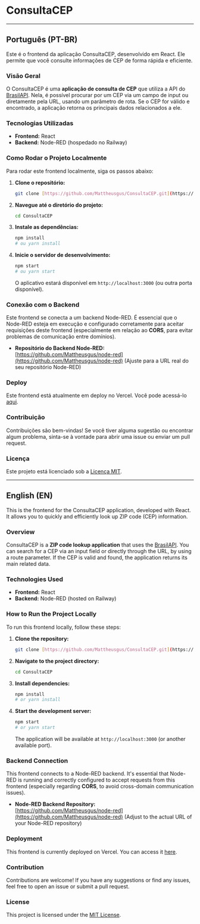 # ConsultaCEP

---

## Português (PT-BR)

Este é o frontend da aplicação ConsultaCEP, desenvolvido em React. Ele permite que você consulte informações de CEP de forma rápida e eficiente.

### Visão Geral

O ConsultaCEP é uma **aplicação de consulta de CEP** que utiliza a API do [BrasilAPI](https://brasilapi.com.br/api/cep/v2/{cep}). Nela, é possível procurar por um CEP via um campo de input ou diretamente pela URL, usando um parâmetro de rota. Se o CEP for válido e encontrado, a aplicação retorna os principais dados relacionados a ele.

### Tecnologias Utilizadas

- **Frontend:** React
- **Backend:** Node-RED (hospedado no Railway)

### Como Rodar o Projeto Localmente

Para rodar este frontend localmente, siga os passos abaixo:

1.  **Clone o repositório:**
    ```bash
    git clone [https://github.com/Mattheusgus/ConsultaCEP.git](https://github.com/Mattheusgus/ConsultaCEP.git)
    ```
2.  **Navegue até o diretório do projeto:**
    ```bash
    cd ConsultaCEP
    ```
3.  **Instale as dependências:**
    ```bash
    npm install
    # ou yarn install
    ```
4.  **Inicie o servidor de desenvolvimento:**
    ```bash
    npm start
    # ou yarn start
    ```
    O aplicativo estará disponível em `http://localhost:3000` (ou outra porta disponível).

### Conexão com o Backend

Este frontend se conecta a um backend Node-RED. É essencial que o Node-RED esteja em execução e configurado corretamente para aceitar requisições deste frontend (especialmente em relação ao **CORS**, para evitar problemas de comunicação entre domínios).

- **Repositório do Backend Node-RED:** [https://github.com/Mattheusgus/node-red](https://github.com/Mattheusgus/node-red) (Ajuste para a URL real do seu repositório Node-RED)

### Deploy

Este frontend está atualmente em deploy no Vercel. Você pode acessá-lo [aqui](https://consulta-cep-coral.vercel.app/).

### Contribuição

Contribuições são bem-vindas! Se você tiver alguma sugestão ou encontrar algum problema, sinta-se à vontade para abrir uma issue ou enviar um pull request.

### Licença

Este projeto está licenciado sob a [Licença MIT](https://opensource.org/licenses/MIT).

---

## English (EN)

This is the frontend for the ConsultaCEP application, developed with React. It allows you to quickly and efficiently look up ZIP code (CEP) information.

### Overview

ConsultaCEP is a **ZIP code lookup application** that uses the [BrasilAPI](https://brasilapi.com.br/api/cep/v2/{cep}). You can search for a CEP via an input field or directly through the URL, by using a route parameter. If the CEP is valid and found, the application returns its main related data.

### Technologies Used

- **Frontend:** React
- **Backend:** Node-RED (hosted on Railway)

### How to Run the Project Locally

To run this frontend locally, follow these steps:

1.  **Clone the repository:**
    ```bash
    git clone [https://github.com/Mattheusgus/ConsultaCEP.git](https://github.com/Mattheusgus/ConsultaCEP.git)
    ```
2.  **Navigate to the project directory:**
    ```bash
    cd ConsultaCEP
    ```
3.  **Install dependencies:**
    ```bash
    npm install
    # or yarn install
    ```
4.  **Start the development server:**
    ```bash
    npm start
    # or yarn start
    ```
    The application will be available at `http://localhost:3000` (or another available port).

### Backend Connection

This frontend connects to a Node-RED backend. It's essential that Node-RED is running and correctly configured to accept requests from this frontend (especially regarding **CORS**, to avoid cross-domain communication issues).

- **Node-RED Backend Repository:** [https://github.com/Mattheusgus/node-red](https://github.com/Mattheusgus/node-red) (Adjust to the actual URL of your Node-RED repository)

### Deployment

This frontend is currently deployed on Vercel. You can access it [here](https://consulta-cep-coral.vercel.app/).

### Contribution

Contributions are welcome! If you have any suggestions or find any issues, feel free to open an issue or submit a pull request.

### License

This project is licensed under the [MIT License](https://opensource.org/licenses/MIT).
